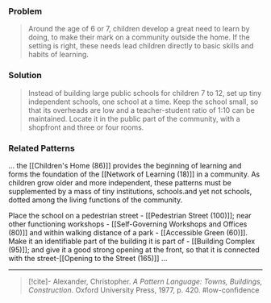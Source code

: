 ### Problem
>Around the age of 6 or 7, children develop a great need to learn by doing, to make their mark on a community outside the home. If the setting is right, these needs lead children directly to basic skills and habits of learning.

### Solution
>Instead of building large public schools for children 7 to 12, set up tiny independent schools, one school at a time. Keep the school small, so that its overheads are low and a teacher-student ratio of 1:10 can be maintained. Locate it in the public part of the community, with a shopfront and three or four rooms.

### Related Patterns
... the [[Children's Home (86)]] provides the beginning of learning and forms the foundation of the [[Network of Learning (18)]] in a community. As children grow older and more independent, these patterns must be supplemented by a mass of tiny institutions, schools.and yet not schools, dotted among the living functions of the community.

Place the school on a pedestrian street - [[Pedestrian Street (100)]]; near other functioning workshops - [[Self-Governing Workshops and Offices (80)]] and within walking distance of a park - [[Accessible Green (60)]]. Make it an identifiable part of the building it is part of - [[Building Complex (95)]]; and give it a good strong opening at the front, so that it is connected with the street-[[Opening to the Street (165)]] ...

---
> [!cite]- Alexander, Christopher. _A Pattern Language: Towns, Buildings, Construction_. Oxford University Press, 1977, p. 420.
> #low-confidence 